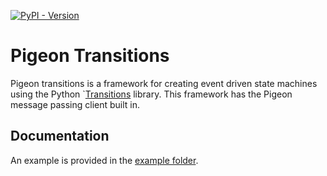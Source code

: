 [![PyPI - Version](https://img.shields.io/pypi/v/pigeon-transitions)](https://pypi.org/project/pigeon-transitions/)

# Pigeon Transitions

Pigeon transitions is a framework for creating event driven state machines using the Python `[Transitions](https://github.com/pytransitions/transitions) library. This framework has the Pigeon message passing client built in.

## Documentation

An example is provided in the [example folder](https://github.com/AllenInstitute/pigeon-transitions/tree/master/example).